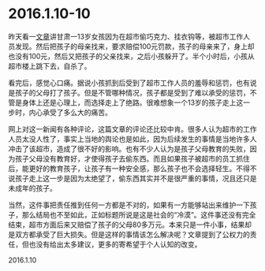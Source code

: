 2016.1.10-10
============
昨天看一[文章](http://www.ftchinese.com/story/001065562)讲甘肃一13岁女孩因为在超市偷巧克力、挂衣钩等，被超市工作人员发现。然后把孩子的母亲找来，要求赔偿100元罚款，孩子的母亲来了，身上却也没有100元，然后又把孩子的父亲找来，之后小孩躲开了。半个小时后，小孩从超市楼上跳下去，自杀了。

看完后，感觉心口痛。据说小孩抓到后受到了超市工作人员的羞辱和惩罚，也有说是孩子的父母打了孩子。但是不管哪种情况，孩子都是受到了难以承受的惩罚，不管是身体上还是心理上，而选择走上了绝路。很难想象一个13岁的孩子走上这一步时，内心承受了多么大的痛苦。

网上对这一新闻有各种评论，这篇文章的评论还比较中肯。很多人认为超市的工作人员太没人性了，事实上当地的舆论也是如此，因为后续发生的事情是当地许多人冲击了该超市，造成了很不好的影响。也有不少人认为是孩子父母教育的失败，因为孩子父母没有教育好，才使得孩子去偷东西。而且如果孩子被超市的员工抓住后，能更好的教育孩子，让孩子有一种安全感，那么孩子也不会选择轻生。不得不说孩子走上这一步是因为太绝望了，偷东西其实并不是很严重的事情，况且还只是未成年的孩子。

当然，这件事把责任推到任何一方都是不对的，如果有一方能够站出来维护一下孩子，那么结局也不至如此，正如标题所说是这是社会的“冷漠”。这件事还没有完全结束，超市方面后来又赔偿了孩子的父母80多万元。本来只是一件小事，结果却是双方都承受了巨大损失。但是这样的事情该怎么解决呢？文章提到了公权力的责任，但也没有给出太多建议，更多的寄希望于个人认知的改变。

2016.1.10